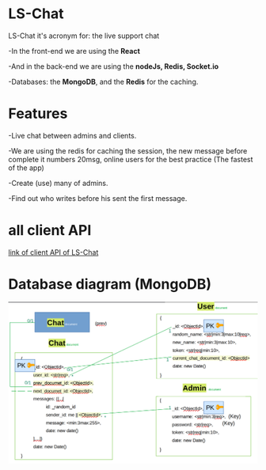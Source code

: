 # LS-Chat

LS-Chat it's acronym for: the live support chat


-In the front-end we are using the **React**

-And in the back-end we are using the **nodeJs, Redis, Socket.io**

-Databases: the **MongoDB**, and the **Redis** for the caching.

# Features
-Live chat between admins and clients.

-We are using the redis for caching the session, the new message before complete it numbers 20msg, online users for the best practice (The fastest of the app)

-Create (use) many of admins.

-Find out who writes before his sent the first message.

# all client API

[link of client API of LS-Chat](./https://github.com/AhminaMar1/LS-Chat/blob/main/api.http)

# Database diagram (MongoDB)

![database diagram of LS-Chat](./database-diagram.png)

